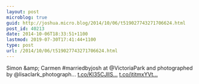 ```yaml
---
layout: post
microblog: true
guid: http://joshua.micro.blog/2014/10/06/t519027743271706624.html
post_id: 40213
date: 2014-10-06T18:33:51+1100
lastmod: 2019-07-30T17:41:44+1100
type: post
url: /2014/10/06/t519027743271706624.html
---
```

Simon &amp;amp; Carmen #marriedbyjosh at @VictoriaPark and photographed by @lisaclark_photograph... [t.co/Kl35CJllS...](http://t.co/Kl35CJllSS) [t.co/jtitmxYVt...](http://t.co/jtitmxYVt5)
